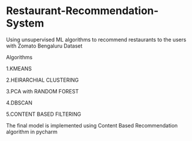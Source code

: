 # Restaurant-Recommendation-System
Using unsupervised ML algorithms to recommend restaurants to the users with Zomato Bengaluru Dataset

Algorithms

1.KMEANS

2.HEIRARCHIAL CLUSTERING

3.PCA with RANDOM FOREST

4.DBSCAN

5.CONTENT BASED FILTERING

The final model is implemented using Content Based Recommendation algorithm in pycharm 



